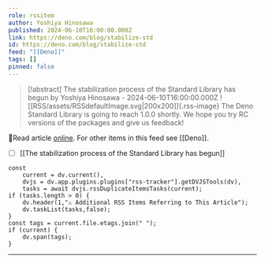 ```yaml
---
role: rssitem
author: Yoshiya Hinosawa
published: 2024-06-10T16:00:00.000Z
link: https://deno.com/blog/stabilize-std
id: https://deno.com/blog/stabilize-std
feed: "[[Deno]]"
tags: []
pinned: false
---
```


> [!abstract] The stabilization process of the Standard Library has begun by Yoshiya Hinosawa - 2024-06-10T16:00:00.000Z
> ![[RSS/assets/RSSdefaultImage.svg|200x200]]{.rss-image}
> The Deno Standard Library is going to reach 1.0.0 shortly. We hope you try RC versions of the packages and give us feedback!

🔗Read article [online](https://deno.com/blog/stabilize-std). For other items in this feed see [[Deno]].

- [ ] [[The stabilization process of the Standard Library has begun]]

~~~dataviewjs
const
    current = dv.current(),
	dvjs = dv.app.plugins.plugins["rss-tracker"].getDVJSTools(dv),
	tasks = await dvjs.rssDuplicateItemsTasks(current);
if (tasks.length > 0) {
	dv.header(1,"⚠ Additional RSS Items Referring to This Article");
    dv.taskList(tasks,false);
}
const tags = current.file.etags.join(" ");
if (current) {
	dv.span(tags);
}
~~~

- - -
